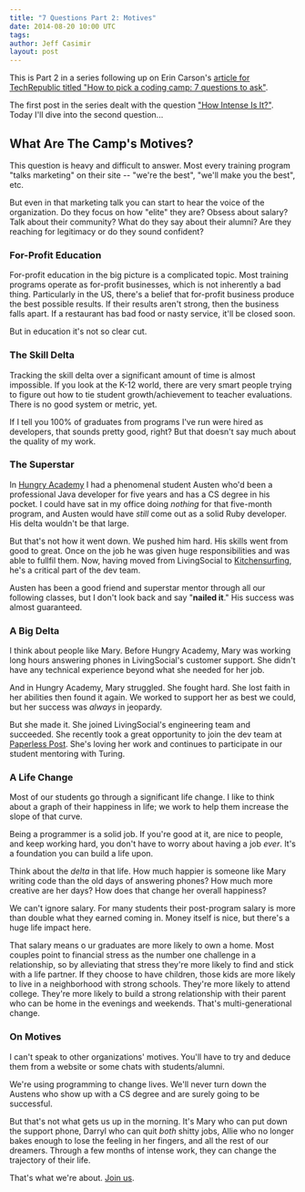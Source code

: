 ```yaml
---
title: "7 Questions Part 2: Motives"
date: 2014-08-20 10:00 UTC
tags:
author: Jeff Casimir
layout: post
---
```


This is Part 2 in a series following up on Erin Carson's [article for TechRepublic titled "How to pick a coding camp: 7 questions to ask"](http://www.techrepublic.com/article/how-to-pick-a-coding-camp-7-questions-to-ask/).

The first post in the series dealt with the question ["How Intense Is It?"](http://blog.turing.io/2014/08/12/seven-questions-part-1/). Today I'll dive into the second question...

## What Are The Camp's Motives?

This question is heavy and difficult to answer. Most every training program "talks marketing" on their site -- "we're the best", "we'll make you the best", etc.

But even in that marketing talk you can start to hear the voice of the organization. Do they focus on how "elite" they are? Obsess about salary? Talk about their community? What do they say about their alumni? Are they reaching for legitimacy or do they sound confident?

### For-Profit Education

For-profit education in the big picture is a complicated topic. Most training programs operate as for-profit businesses, which is not inherently a bad thing. Particularly in the US, there's a belief that for-profit business produce the best possible results. If their results aren't strong, then the business falls apart. If a restaurant has bad food or nasty service, it'll be closed soon.

But in education it's not so clear cut.

### The Skill Delta

Tracking the skill delta over a significant amount of time is almost impossible. If you look at the K-12 world, there are very smart people trying to figure out how to tie student growth/achievement to teacher evaluations. There is no good system or metric, yet.

If I tell you 100% of graduates from programs I've run were hired as developers, that sounds pretty good, right? But that doesn't say much about the quality of my work.

### The Superstar

In [Hungry Academy](http://hungryacademy.com) I had a phenomenal student Austen who'd been a professional Java developer for five years and has a CS degree in his pocket. I could have sat in my office doing *nothing* for that five-month program, and Austen would have *still* come out as a solid Ruby developer. His delta wouldn't be that large.

But that's not how it went down. We pushed him hard. His skills went from good to great. Once on the job he was given huge responsibilities and was able to fullfil them. Now, having moved from LivingSocial to [Kitchensurfing](https://www.kitchensurfing.com/new-york), he's a critical part of the dev team.

Austen has been a good friend and superstar mentor through all our following classes, but I don't look back and say "**nailed it**." His success was almost guaranteed.

### A Big Delta

I think about people like Mary. Before Hungry Academy, Mary was working long hours answering phones in LivingSocial's customer support. She didn't have any technical experience beyond what she needed for her job.

And in Hungry Academy, Mary struggled. She fought hard. She lost faith in her abilities then found it again. We worked to support her as best we could, but her success was *always* in jeopardy.

But she made it. She joined LivingSocial's engineering team and succeeded. She recently took a great opportunity to join the dev team at [Paperless Post](https://www.paperlesspost.com/). She's loving her work and continues to participate in our student mentoring with Turing.

### A Life Change

Most of our students go through a significant life change. I like to think about a graph of their happiness in life; we work to help them increase the slope of that curve.

Being a programmer is a solid job. If you're good at it, are nice to people, and keep working hard, you don't have to worry about having a job *ever*. It's a foundation you can build a life upon.

Think about the *delta* in that life. How much happier is someone like Mary writing code than the old days of answering phones? How much more creative are her days? How does that change her overall happiness?

We can't ignore salary. For many students their post-program salary is more than double what they earned coming in. Money itself is nice, but there's a huge life impact here.

That salary means o ur graduates are more likely to own a home. Most couples point to financial stress as the number one challenge in a relationship, so by alleviating that stress they're more likely to find and stick with a life partner. If they choose to have children, those kids are more likely to live in a neighborhood with strong schools. They're more likely to attend college. They're more likely to build a strong relationship with their parent who can be home in the evenings and weekends. That's multi-generational change.

### On Motives

I can't speak to other organizations' motives. You'll have to try and deduce them from a website or some chats with students/alumni.

We're using programming to change lives. We'll never turn down the Austens who show up with a CS degree and are surely going to be successful.

But that's not what gets us up in the morning. It's Mary who can put down the support phone, Darryl who can quit *both* shitty jobs, Allie who no longer bakes enough to lose the feeling in her fingers, and all the rest of our dreamers. Through a few months of intense work, they can change the trajectory of their life.

That's what we're about. [Join us](http://apply.turing.io).
